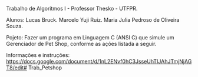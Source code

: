 Trabalho de Algoritmos I - Professor Thesko - UTFPR.

Alunos: Lucas Bruck. Marcelo Yuji Ruiz. Maria Julia Pedroso de Oliveira Souza.

Pojeto: Fazer um programa em Linguagem C (ANSI C) que simule um Gerenciador de Pet Shop, conforme as ações listada a seguir.

Informações e instruções: https://docs.google.com/document/d/1nL2ENvf0hC3JsseUhTIJAhJTmjNjAGT8/edit# Trab_Petshop
